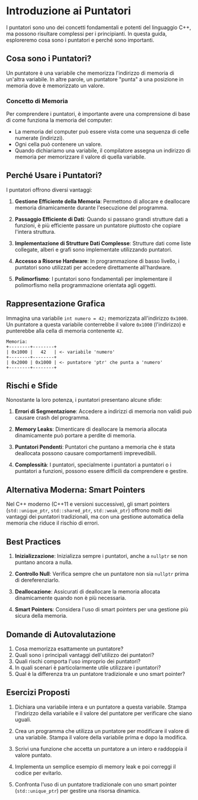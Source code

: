 # Introduzione ai Puntatori

I puntatori sono uno dei concetti fondamentali e potenti del linguaggio C++, ma possono risultare complessi per i principianti. In questa guida, esploreremo cosa sono i puntatori e perché sono importanti.

## Cosa sono i Puntatori?

Un puntatore è una variabile che memorizza l'indirizzo di memoria di un'altra variabile. In altre parole, un puntatore "punta" a una posizione in memoria dove è memorizzato un valore.

### Concetto di Memoria

Per comprendere i puntatori, è importante avere una comprensione di base di come funziona la memoria del computer:

- La memoria del computer può essere vista come una sequenza di celle numerate (indirizzi).
- Ogni cella può contenere un valore.
- Quando dichiariamo una variabile, il compilatore assegna un indirizzo di memoria per memorizzare il valore di quella variabile.

## Perché Usare i Puntatori?

I puntatori offrono diversi vantaggi:

1. **Gestione Efficiente della Memoria**: Permettono di allocare e deallocare memoria dinamicamente durante l'esecuzione del programma.

2. **Passaggio Efficiente di Dati**: Quando si passano grandi strutture dati a funzioni, è più efficiente passare un puntatore piuttosto che copiare l'intera struttura.

3. **Implementazione di Strutture Dati Complesse**: Strutture dati come liste collegate, alberi e grafi sono implementate utilizzando puntatori.

4. **Accesso a Risorse Hardware**: In programmazione di basso livello, i puntatori sono utilizzati per accedere direttamente all'hardware.

5. **Polimorfismo**: I puntatori sono fondamentali per implementare il polimorfismo nella programmazione orientata agli oggetti.

## Rappresentazione Grafica

Immagina una variabile `int numero = 42;` memorizzata all'indirizzo `0x1000`. Un puntatore a questa variabile conterrebbe il valore `0x1000` (l'indirizzo) e punterebbe alla cella di memoria contenente `42`.

```
Memoria:
+--------+--------+
| 0x1000 |   42   | <- variabile 'numero'
+--------+--------+
| 0x2000 | 0x1000 | <- puntatore 'ptr' che punta a 'numero'
+--------+--------+
```

## Rischi e Sfide

Nonostante la loro potenza, i puntatori presentano alcune sfide:

1. **Errori di Segmentazione**: Accedere a indirizzi di memoria non validi può causare crash del programma.

2. **Memory Leaks**: Dimenticare di deallocare la memoria allocata dinamicamente può portare a perdite di memoria.

3. **Puntatori Pendenti**: Puntatori che puntano a memoria che è stata deallocata possono causare comportamenti imprevedibili.

4. **Complessità**: I puntatori, specialmente i puntatori a puntatori o i puntatori a funzioni, possono essere difficili da comprendere e gestire.

## Alternativa Moderna: Smart Pointers

Nel C++ moderno (C++11 e versioni successive), gli smart pointers (`std::unique_ptr`, `std::shared_ptr`, `std::weak_ptr`) offrono molti dei vantaggi dei puntatori tradizionali, ma con una gestione automatica della memoria che riduce il rischio di errori.

## Best Practices

1. **Inizializzazione**: Inizializza sempre i puntatori, anche a `nullptr` se non puntano ancora a nulla.

2. **Controllo Null**: Verifica sempre che un puntatore non sia `nullptr` prima di dereferenziarlo.

3. **Deallocazione**: Assicurati di deallocare la memoria allocata dinamicamente quando non è più necessaria.

4. **Smart Pointers**: Considera l'uso di smart pointers per una gestione più sicura della memoria.

## Domande di Autovalutazione

1. Cosa memorizza esattamente un puntatore?
2. Quali sono i principali vantaggi dell'utilizzo dei puntatori?
3. Quali rischi comporta l'uso improprio dei puntatori?
4. In quali scenari è particolarmente utile utilizzare i puntatori?
5. Qual è la differenza tra un puntatore tradizionale e uno smart pointer?

## Esercizi Proposti

1. Dichiara una variabile intera e un puntatore a questa variabile. Stampa l'indirizzo della variabile e il valore del puntatore per verificare che siano uguali.

2. Crea un programma che utilizza un puntatore per modificare il valore di una variabile. Stampa il valore della variabile prima e dopo la modifica.

3. Scrivi una funzione che accetta un puntatore a un intero e raddoppia il valore puntato.

4. Implementa un semplice esempio di memory leak e poi correggi il codice per evitarlo.

5. Confronta l'uso di un puntatore tradizionale con uno smart pointer (`std::unique_ptr`) per gestire una risorsa dinamica.
